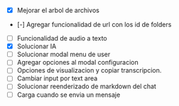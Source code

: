 - [x] Mejorar el arbol de archivos
- [-] Agregar funcionalidad de url con los id de folders
- [ ] Funcionalidad de audio a texto
- [x] Solucionar IA
- [ ] Solucionar modal menu de user
- [ ] Agregar opciones al modal configuracion
- [ ] Opciones de visualizacion y copiar transcripcion.
- [ ] Cambiar input por text area
- [ ] Solucionar reenderizado de markdown del chat
- [ ] Carga cuando se envia un mensaje
